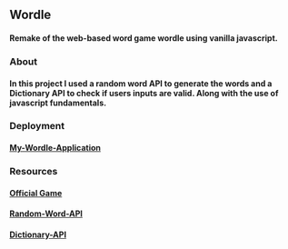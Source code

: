 ## Wordle
#### Remake of the web-based word game wordle using vanilla javascript.
### About
#### In this project I used a random word API to generate the words and a Dictionary API to check if users inputs are valid. Along with the use of javascript fundamentals.
####
### Deployment
#### [My-Wordle-Application](https://ethanrussell98.github.io/Wordle/)
### Resources
#### [Official Game](https://www.nytimes.com/games/wordle/index.html)
#### [Random-Word-API](https://random-word-api.herokuapp.com/home)
#### [Dictionary-API](https://dictionaryapi.dev/)
